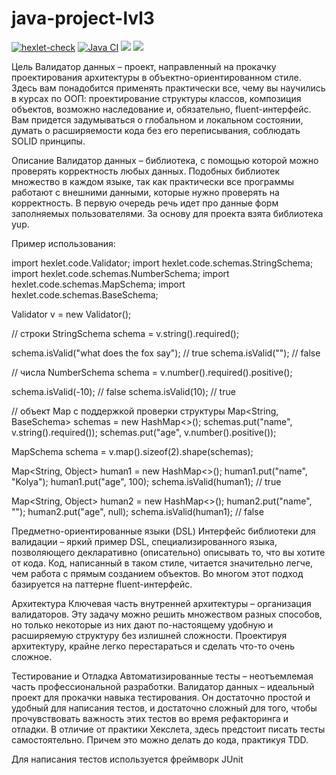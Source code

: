 # java-project-lvl3

[![hexlet-check](https://github.com/AlexandrKananadze/java-project-lvl3/actions/workflows/hexlet-check.yml/badge.svg)](https://github.com/AlexandrKananadze/java-project-lvl3/actions/workflows/hexlet-check.yml)
[![Java CI](https://github.com/AlexandrKananadze/java-project-lvl3/actions/workflows/main.yml/badge.svg)](https://github.com/AlexandrKananadze/java-project-lvl3/actions/workflows/main.yml)
<a href="https://codeclimate.com/github/AlexandrKananadze/java-project-lvl3/maintainability"><img src="https://api.codeclimate.com/v1/badges/a34f670a340d5ac2b6d5/maintainability" /></a>
<a href="https://codeclimate.com/github/AlexandrKananadze/java-project-lvl3/test_coverage"><img src="https://api.codeclimate.com/v1/badges/a34f670a340d5ac2b6d5/test_coverage" /></a>


Цель
Валидатор данных – проект, направленный на прокачку проектирования архитектуры в объектно-ориентированном стиле. Здесь вам понадобится применять практически все, чему вы научились в курсах по ООП: проектирование структуры классов, композиция объектов, возможно наследование и, обязательно, fluent-интерфейс. Вам придется задумываться о глобальном и локальном состоянии, думать о расширяемости кода без его переписывания, соблюдать SOLID принципы.

Описание
Валидатор данных – библиотека, с помощью которой можно проверять корректность любых данных. Подобных библиотек множество в каждом языке, так как практически все программы работают с внешними данными, которые нужно проверять на корректность. В первую очередь речь идет про данные форм заполняемых пользователями. За основу для проекта взята библиотека yup.

Пример использования:

import hexlet.code.Validator;
import hexlet.code.schemas.StringSchema;
import hexlet.code.schemas.NumberSchema;
import hexlet.code.schemas.MapSchema;
import hexlet.code.schemas.BaseSchema;

Validator v = new Validator();

// строки
StringSchema schema = v.string().required();

schema.isValid("what does the fox say"); // true
schema.isValid(""); // false

// числа
NumberSchema schema = v.number().required().positive();

schema.isValid(-10); // false
schema.isValid(10); // true

// объект Map с поддержкой проверки структуры
Map<String, BaseSchema> schemas = new HashMap<>();
schemas.put("name", v.string().required());
schemas.put("age", v.number().positive());

MapSchema schema = v.map().sizeof(2).shape(schemas);

Map<String, Object> human1 = new HashMap<>();
human1.put("name", "Kolya");
human1.put("age", 100);
schema.isValid(human1); // true

Map<String, Object> human2 = new HashMap<>();
human2.put("name", "");
human2.put("age", null);
schema.isValid(human1); // false

Предметно-ориентированные языки (DSL)
Интерфейс библиотеки для валидации – яркий пример DSL, специализированного языка, позволяющего декларативно (описательно) описывать то, что вы хотите от кода. Код, написанный в таком стиле, читается значительно легче, чем работа с прямым созданием объектов. Во многом этот подход базируется на паттерне fluent-интерфейс.

Архитектура
Ключевая часть внутренней архитектуры – организация валидаторов. Эту задачу можно решить множеством разных способов, но только некоторые из них дают по-настоящему удобную и расширяемую структуру без излишней сложности. Проектируя архитектуру, крайне легко перестараться и сделать что-то очень сложное.

Тестирование и Отладка
Автоматизированные тесты – неотъемлемая часть профессиональной разработки. Валидатор данных – идеальный проект для прокачки навыка тестирования. Он достаточно простой и удобный для написания тестов, и достаточно сложный для того, чтобы прочувствовать важность этих тестов во время рефакторинга и отладки. В отличие от практики Хекслета, здесь предстоит писать тесты самостоятельно. Причем это можно делать до кода, практикуя TDD.

Для написания тестов используется фреймворк JUnit
